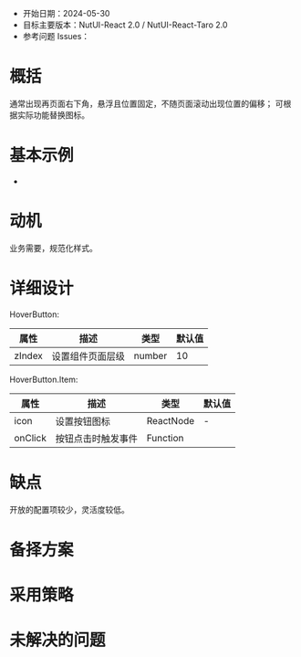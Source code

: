 - 开始日期：2024-05-30
- 目标主要版本：NutUI-React 2.0 / NutUI-React-Taro 2.0
- 参考问题 Issues：

# 概括

通常出现再页面右下角，悬浮且位置固定，不随页面滚动出现位置的偏移；
可根据实际功能替换图标。

# 基本示例

-

# 动机

业务需要，规范化样式。

# 详细设计

HoverButton:

| 属性   | 描述             | 类型   | 默认值 |
| ------ | ---------------- | ------ | ------ |
| zIndex | 设置组件页面层级 | number | 10     |

HoverButton.Item:

| 属性    | 描述               | 类型      | 默认值 |
| ------- | ------------------ | --------- | ------ |
| icon    | 设置按钮图标       | ReactNode | -      |
| onClick | 按钮点击时触发事件 | Function  |        |

# 缺点

开放的配置项较少，灵活度较低。

# 备择方案

# 采用策略

# 未解决的问题
